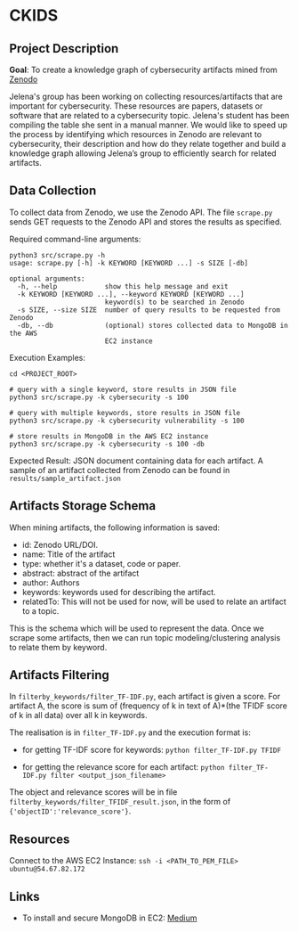 # CKIDS

## Project Description
**Goal**: To create a knowledge graph of cybersecurity artifacts mined from [Zenodo](https://www.zenodo.org)

Jelena's group has been working on collecting resources/artifacts that are important for cybersecurity. These resources are papers, datasets or software that are related to a cybersecurity topic. Jelena's student has been compiling the table she sent in a manual manner. We would like to speed up the process by identifying which resources in Zenodo are relevant to cybersecurity, their description and how do they relate together and build a knowledge graph allowing Jelena’s group to efficiently search for related artifacts.

## Data Collection
To collect data from Zenodo, we use the Zenodo API. The file ```scrape.py``` sends GET requests to the Zenodo API and stores the results as specified.

Required command-line arguments:
```shell script
python3 src/scrape.py -h
usage: scrape.py [-h] -k KEYWORD [KEYWORD ...] -s SIZE [-db]

optional arguments:
  -h, --help            show this help message and exit
  -k KEYWORD [KEYWORD ...], --keyword KEYWORD [KEYWORD ...]
                        keyword(s) to be searched in Zenodo
  -s SIZE, --size SIZE  number of query results to be requested from Zenodo
  -db, --db             (optional) stores collected data to MongoDB in the AWS
                        EC2 instance
```

Execution Examples:
```shell script
cd <PROJECT_ROOT>

# query with a single keyword, store results in JSON file
python3 src/scrape.py -k cybersecurity -s 100

# query with multiple keywords, store results in JSON file
python3 src/scrape.py -k cybersecurity vulnerability -s 100

# store results in MongoDB in the AWS EC2 instance
python3 src/scrape.py -k cybersecurity -s 100 -db
```

Expected Result: JSON document containing data for each artifact.
A sample of an artifact collected from Zenodo can be found in ```results/sample_artifact.json```

## Artifacts Storage Schema
When mining artifacts, the following information is saved:

* id: Zenodo URL/DOI.
* name: Title of the artifact
* type: whether it's a dataset, code or paper.
* abstract: abstract of the artifact
* author: Authors
* keywords: keywords used for describing the artifact.
* relatedTo: This will not be used for now, will be used to relate an artifact to a topic.

This is the schema which will be used to represent the data. Once we scrape some artifacts, then we can run topic modeling/clustering analysis to relate them by keyword.

## Artifacts Filtering
In `filterby_keywords/filter_TF-IDF.py`, each artifact is given a score.
For artifact A, the score is sum of (frequency of k in text of A)*(the TFIDF score of k in all data) over all k in keywords.

The realisation is in `filter_TF-IDF.py` and the execution format is:

* for getting TF-IDF score for keywords:
`python filter_TF-IDF.py TFIDF`

* for getting the relevance score for each artifact:
 `python filter_TF-IDF.py filter <output_json_filename>`
 
 The object and relevance scores will be in file `filterby_keywords/filter_TFIDF_result.json`, in the form of `{'objectID':'relevance_score'}`.
 

## Resources
Connect to the AWS EC2 Instance: ```ssh -i <PATH_TO_PEM_FILE> ubuntu@54.67.82.172```

## Links
* To install and secure MongoDB in EC2: [Medium](https://hackernoon.com/how-to-install-and-secure-mongodb-in-amazon-ec2-in-minutes-90184283b0a1)
